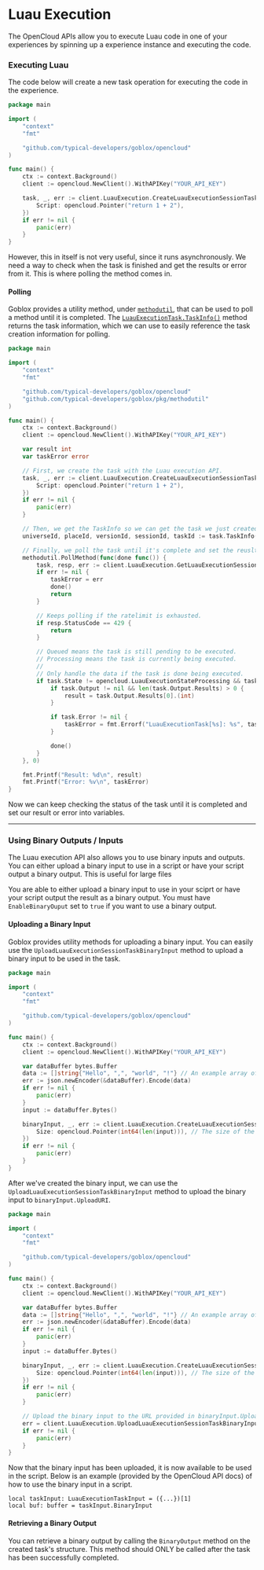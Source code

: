 # Luau Execution
The OpenCloud APIs allow you to execute Luau code in one of your experiences by spinning up a experience instance and executing the code.

### Executing Luau
The code below will create a new task operation for executing the code in the experience.
```go
package main

import (
    "context"
    "fmt"

    "github.com/typical-developers/goblox/opencloud"
)

func main() {
    ctx := context.Background()
    client := opencloud.NewClient().WithAPIKey("YOUR_API_KEY")

    task, _, err := client.LuauExecution.CreateLuauExecutionSessionTask(ctx, "UNIVERSE_ID", "PLACE_ID", nil, opencloud.LuauExecutionTaskCreate{
        Script: opencloud.Pointer("return 1 + 2"),
    })
    if err != nil {
        panic(err)
    }
}
```

However, this in itself is not very useful, since it runs asynchronously. We need a way to check when the task is finished and get the results or error from it. This is where polling the method comes in.

#### Polling
Goblox provides a utility method, under [`methodutil`](/packages/methodutil), that can be used to poll a method until it is completed. The [`LuauExecutionTask.TaskInfo()`](/documentation/opencloud/luau-execution#taskinfo) method returns the task information, which we can use to easily reference the task creation information for polling.
```go
package main

import (
    "context"
    "fmt"

    "github.com/typical-developers/goblox/opencloud"
    "github.com/typical-developers/goblox/pkg/methodutil"
)

func main() {
    ctx := context.Background()
    client := opencloud.NewClient().WithAPIKey("YOUR_API_KEY")

    var result int
    var taskError error

    // First, we create the task with the Luau execution API.
    task, _, err := client.LuauExecution.CreateLuauExecutionSessionTask(ctx, "UNIVERSE_ID", "PLACE_ID", nil, opencloud.LuauExecutionTaskCreate{
        Script: opencloud.Pointer("return 1 + 2"),
    })
    if err != nil {
        panic(err)
    }

    // Then, we get the TaskInfo so we can get the task we just created.
    universeId, placeId, versionId, sessionId, taskId := task.TaskInfo()

    // Finally, we poll the task until it's complete and set the reuslt / error in our variables above.
	methodutil.PollMethod(func(done func()) {
		task, resp, err := client.LuauExecution.GetLuauExecutionSessionTask(ctx, universeId, placeId, versionId, sessionId, taskId)
        if err != nil {
            taskError = err
            done()
            return
        }

        // Keeps polling if the ratelimit is exhausted.
        if resp.StatusCode == 429 {
            return
        }

        // Queued means the task is still pending to be executed.
        // Processing means the task is currently being executed.
        // 
        // Only handle the data if the task is done being executed.
        if task.State != opencloud.LuauExecutionStateProcessing && task.State != opencloud.LuauExecutionStateQueued {
            if task.Output != nil && len(task.Output.Results) > 0 {
                result = task.Output.Results[0].(int)
            }

            if task.Error != nil {
                taskError = fmt.Errorf("LuauExecutionTask[%s]: %s", task.Error.Code, task.Error.Message)
            }

            done()
        }
	}, 0)

    fmt.Printf("Result: %d\n", result)
    fmt.Printf("Error: %v\n", taskError)
}
```

Now we can keep checking the status of the task until it is completed and set our result or error into variables.

---

### Using Binary Outputs / Inputs
The Luau execution API also allows you to use binary inputs and outputs. You can either upload a binary input to use in a script or have your script output a binary output. This is useful for large files

You are able to either upload a binary input to use in your sciprt or have your script output the result as a binary output. You must have `EnableBinaryOuput` set to `true` if you want to use a binary output.

#### Uploading a Binary Input
Goblox provides utility methods for uploading a binary input. You can easily use the `UploadLuauExecutionSessionTaskBinaryInput` method to upload a binary input to be used in the task.
```go
package main

import (
    "context"
    "fmt"

    "github.com/typical-developers/goblox/opencloud"
)

func main() {
    ctx := context.Background()
    client := opencloud.NewClient().WithAPIKey("YOUR_API_KEY")

    var dataBuffer bytes.Buffer
    data := []string{"Hello", ",", "world", "!"} // An example array of strings.
    err := json.newEncoder(&dataBuffer).Encode(data)
    if err != nil {
        panic(err)
    }
    input := dataBuffer.Bytes()

    binaryInput, _, err := client.LuauExecution.CreateLuauExecutionSessionTaskBinaryInput(ctx, "UNIVERSE_ID", opencloud.LuauExecutionSessionTaskBinaryInputCreate{
        Size: opencloud.Pointer(int64(len(input))), // The size of the input you are uploading.
    })
    if err != nil {
        panic(err)
    }
}
```
After we've created the binary input, we can use the `UploadLuauExecutionSessionTaskBinaryInput` method to upload the binary input to `binaryInput.UploadURI`.
```go
package main

import (
    "context"
    "fmt"

    "github.com/typical-developers/goblox/opencloud"
)

func main() {
    ctx := context.Background()
    client := opencloud.NewClient().WithAPIKey("YOUR_API_KEY")

    var dataBuffer bytes.Buffer
    data := []string{"Hello", ",", "world", "!"} // An example array of strings.
    err := json.newEncoder(&dataBuffer).Encode(data)
    if err != nil {
        panic(err)
    }
    input := dataBuffer.Bytes()

    binaryInput, _, err := client.LuauExecution.CreateLuauExecutionSessionTaskBinaryInput(ctx, "UNIVERSE_ID", opencloud.LuauExecutionSessionTaskBinaryInputCreate{
        Size: opencloud.Pointer(int64(len(input))), // The size of the input you are uploading.
    })
    if err != nil {
        panic(err)
    }

    // Upload the binary input to the URL provided in binaryInput.UploadURI.
    err = client.LuauExecution.UploadLuauExecutionSessionTaskBinaryInput(ctx, binaryInput.UploadURI, input)
    if err != nil {
        panic(err)
    }
}
```
Now that the binary input has been uploaded, it is now available to be used in the script. Below is an example (provided by the OpenCloud API docs) of how to use the binary input in a script.
```luau
local taskInput: LuauExecutionTaskInput = ({...})[1]
local buf: buffer = taskInput.BinaryInput
```

#### Retrieving a Binary Output
You can retrieve a binary output by calling the `BinaryOutput` method on the created task's structure. This method should ONLY be called after the task has been successfully completed.